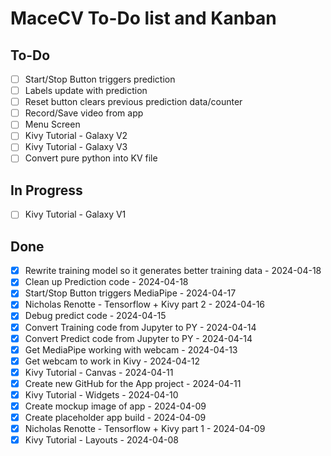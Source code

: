 # MaceCV To-Do list and Kanban

## To-Do
- [ ] Start/Stop Button triggers prediction  
- [ ] Labels update with prediction  
- [ ] Reset button clears previous prediction data/counter  
- [ ] Record/Save video from app  
- [ ] Menu Screen  
- [ ] Kivy Tutorial - Galaxy V2  
- [ ] Kivy Tutorial - Galaxy V3  
- [ ] Convert pure python into KV file  

## In Progress
- [ ] Kivy Tutorial - Galaxy V1  

## Done
- [x] Rewrite training model so it generates better training data - 2024-04-18  
- [x] Clean up Prediction code - 2024-04-18  
- [x] Start/Stop Button triggers MediaPipe - 2024-04-17  
- [x] Nicholas Renotte - Tensorflow + Kivy part 2 - 2024-04-16  
- [x] Debug predict code - 2024-04-15  
- [x] Convert Training code from Jupyter to PY - 2024-04-14  
- [x] Convert Predict code from Jupyter to PY - 2024-04-14  
- [x] Get MediaPipe working with webcam - 2024-04-13  
- [x] Get webcam to work in Kivy - 2024-04-12  
- [x] Kivy Tutorial - Canvas - 2024-04-11  
- [x] Create new GitHub for the App project - 2024-04-11  
- [x] Kivy Tutorial - Widgets - 2024-04-10  
- [x] Create mockup image of app - 2024-04-09  
- [x] Create placeholder app build - 2024-04-09  
- [x] Nicholas Renotte - Tensorflow + Kivy part 1 - 2024-04-09  
- [x] Kivy Tutorial - Layouts - 2024-04-08  